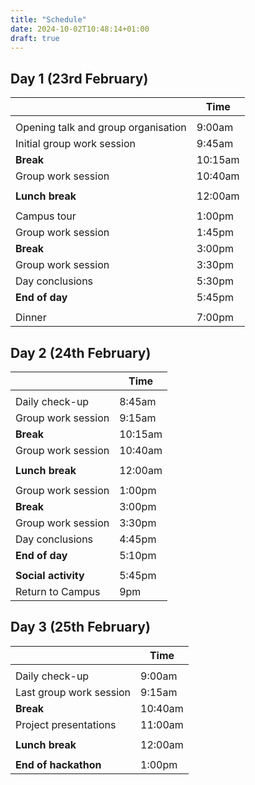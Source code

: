 ```yaml
---
title: "Schedule"
date: 2024-10-02T10:48:14+01:00
draft: true
---
```


Day 1 (23rd February)
---------------------

|                                     | Time    |
|-------------------------------------|---------|
|                                     |         |
| Opening talk and group organisation | 9:00am  |
| Initial group work session          | 9:45am  |
| **Break**                           | 10:15am |
| Group work session                  | 10:40am |
|                                     |         |
| **Lunch break**                     | 12:00am |
|                                     |         |
| Campus tour                         | 1:00pm  |
| Group work session                  | 1:45pm  |
| **Break**                           | 3:00pm  |
| Group work session                  | 3:30pm  |
| Day conclusions                     | 5:30pm  |
| **End of day**                      | 5:45pm  |
|                                     |         |
| Dinner                              | 7:00pm  |


Day 2 (24th February)
---------------------

|                     | Time    |
|---------------------|---------|
|                     |         |
| Daily check-up      | 8:45am  |
| Group work session  | 9:15am  |
| **Break**           | 10:15am |
| Group work session  | 10:40am |
|                     |         |
| **Lunch break**     | 12:00am |
|                     |         |
| Group work session  | 1:00pm  |
| **Break**           | 3:00pm  |
| Group work session  | 3:30pm  |
| Day conclusions     | 4:45pm  |
| **End of day**      | 5:10pm  |
|                     |         |
| **Social activity** | 5:45pm  |
| Return to Campus    | 9pm     |


Day 3 (25th February)
---------------------

|                         | Time    |
|-------------------------|---------|
|                         |         |
| Daily check-up          | 9:00am  |
| Last group work session | 9:15am  |
| **Break**               | 10:40am |
| Project presentations   | 11:00am |
|                         |         |
| **Lunch break**         | 12:00am |
|                         |         |
| **End of hackathon**    | 1:00pm  |
